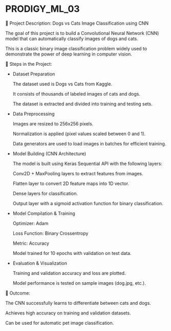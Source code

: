 # PRODIGY_ML_03

📌 Project Description: Dogs vs Cats Image Classification using CNN

The goal of this project is to build a Convolutional Neural Network (CNN) model that can automatically classify images of dogs and cats. 

This is a classic binary image classification problem widely used to demonstrate the power of deep learning in computer vision.

🔹 Steps in the Project:

- Dataset Preparation

  The dataset used is Dogs vs Cats from Kaggle.

  It consists of thousands of labeled images of cats and dogs.

  The dataset is extracted and divided into training and testing sets.

- Data Preprocessing

  Images are resized to 256x256 pixels.

  Normalization is applied (pixel values scaled between 0 and 1).

  Data generators are used to load images in batches for efficient training.

- Model Building (CNN Architecture)

  The model is built using Keras Sequential API with the following layers:

  Conv2D + MaxPooling layers to extract features from images.

  Flatten layer to convert 2D feature maps into 1D vector.

  Dense layers for classification.

  Output layer with a sigmoid activation function for binary classification.

- Model Compilation & Training

  Optimizer: Adam

  Loss Function: Binary Crossentropy

  Metric: Accuracy

  Model trained for 10 epochs with validation on test data.

- Evaluation & Visualization

  Training and validation accuracy and loss are plotted.

  Model performance is tested on sample images (dog.jpg, etc.).

🔹 Outcome:

  The CNN successfully learns to differentiate between cats and dogs.

  Achieves high accuracy on training and validation datasets.

  Can be used for automatic pet image classification.
